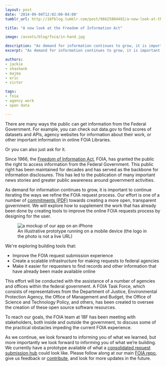 ```yaml
---
layout: post
date: '2014-09-04T12:02:00-04:00'
tumblr_url: http://18fblog.tumblr.com/post/96625804492/a-new-look-at-the-freedom-of-information-act

title: "A new look at the Freedom of Information Act"

image: /assets/blog/foia/in-hand.jpg

description: "As demand for information continues to grow, it is important to continue iterating the ways we refine the FOIA request process. Our effort is one of a number of commitments towards creating a more open, transparent government. We will explore how to supplement the work that has already been done by creating tools to improve the online FOIA requests process by designing for the user."
excerpt: "As demand for information continues to grow, it is important to continue iterating the ways we refine the FOIA request process. Our effort is one of a number of commitments towards creating a more open, transparent government. We will explore how to supplement the work that has already been done by creating tools to improve the online FOIA requests process by designing for the user."

authors:
- jackie
- shashank
- majma
- eric
- victor

tags:
- foia
- agency work
- open data

---
```


There are many ways the public can get information from the Federal Government. For example, you can check out data.gov to find scores of datasets and APIs, agency websites for information about their work, or other important information in online FOIA Libraries.

Or you can also just ask for it.

Since 1966, the [Freedom of Information Act](http://www.foia.gov/about.html), FOIA, has granted the public the right to access information from the Federal Government. This public right has been maintained for decades and has served as the backbone for information disclosures. This has led to the publication of many important news stories and greater public awareness around government activities.

As demand for information continues to grow, it is important to continue iterating the ways we refine the FOIA request process. Our effort is one of a number of [commitments (PDF)](https://www.whitehouse.gov/sites/default/files/docs/us_national_action_plan_6p.pdf) towards creating a more open, transparent government. We will explore how to supplement the work that has already been done by creating tools to improve the online FOIA requests process by designing for the user.

<figure>
  <img src="{{ site.baseurl }}/assets/blog/foia/in-hand.jpg" alt="a mockup of our app on an iPhone">
  <figcaption>An illustrative prototype running on a mobile device (the logo in the photo is not a live URL)</figcaption>
</figure>

We're exploring building tools that:

-   Improve the FOIA request submission experience
-   Create a scalable infrastructure for making requests to federal agencies
-   Make it easier for requesters to find records and other information that have already been made available online

This effort will be conducted with the assistance of a number of agencies and offices within the federal government. A FOIA Task Force, which consists of representatives from the Department of Justice, Environmental Protection Agency, the Office of Management and Budget, the Office of Science and Technology Policy, and others, has been created to oversee the creation of these open source software resources.

To reach our goals, the FOIA team at 18F has been meeting with stakeholders, both inside and outside the government, to discuss some of the practical obstacles impeding the current FOIA experience.

As we continue, we look forward to informing you of what we learned, but more importantly we look forward to informing you of what we’re building. We currently have a prototype available of what a [consolidated request submission hub](https://github.com/18F/foia-design/pull/40) could look like. Please follow along at our main [FOIA repo](https://github.com/18F/foia-hub), give us feedback or [contribute](https://18f.gsa.gov/2014/08/12/the-contributors-guide-to-18f-code-for-the-common/), and look for more updates in the future.
